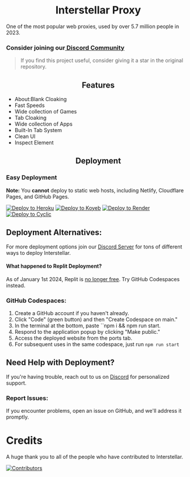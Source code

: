 <div align="center">
    <h1>Interstellar Proxy</h1>
    </div>
One of the most popular web proxies, used by over 5.7 million people in 2023.

### Consider joining our[ Discord Community](https://discord.gg/interstellar)    
> If you find this project useful, consider giving it a star in the original repository.

<h2 align="center">Features</h2>
<ul>
    <li>About:Blank Cloaking</li>
    <li>Fast Speeds</li>
    <li>Wide collection of Games</li>
    <li>Tab Cloaking</li>
    <li>Wide collection of Apps</li>
    <li>Built-In Tab System</li>
    <li>Clean UI</li>
    <li>Inspect Element</li>
</ul>

<h2 align="center">Deployment</h2>

### Easy Deployment
**Note:** You **cannot** deploy to static web hosts, including Netlify, Cloudflare Pages, and GitHub Pages.

<a target="_blank" href="https://heroku.com/deploy/?template=https://github.com/interstellarnetwork/interstellar"><img alt="Deploy to Heroku" src="https://binbashbanana.github.io/deploy-buttons/buttons/remade/heroku.svg"></a>
<a target="_blank" href="https://app.koyeb.com/deploy?type=git&repository=github.com/interstellarnetwork/interstellar"><img alt="Deploy to Koyeb" src="https://binbashbanana.github.io/deploy-buttons/buttons/remade/koyeb.svg"></a>
<a target="_blank" href="https://render.com/deploy?repo=https://github.com/InterstellarNetwork/IN-Render"><img alt="Deploy to Render" src="https://binbashbanana.github.io/deploy-buttons/buttons/remade/render.svg"></a>
<a target="_blank" href="https://app.cyclic.sh/api/app/deploy/interstellarnetwork/Interstellar"><img alt="Deploy to Cyclic" src="https://binbashbanana.github.io/deploy-buttons/buttons/remade/cyclic.svg"></a>

## Deployment Alternatives:
For more deployment options join our [Discord Server](https://discord.gg/interstellar) for tons of different ways to deploy Interstellar.

#### What happened to Replit Deployment? 
As of January 1st 2024, Replit is [no longer free](https://blog.replit.com/hosting-changes). Try GitHub Codespaces instead.  

### GitHub Codespaces:
1. Create a GitHub account if you haven't already.
2. Click "Code" (green button) and then "Create Codespace on main."
3. In the terminal at the bottom, paste ``npm i && npm run start.
4. Respond to the application popup by clicking "Make public."
5. Access the deployed website from the ports tab.
6. For subsequent uses in the same codespace, just run `npm run start`

## Need Help with Deployment?
If you're having trouble, reach out to us on [Discord](https://discord.gg/interstellar) for personalized support.

### Report Issues:
If you encounter problems, open an issue on GitHub, and we'll address it promptly.

# Credits
A huge thank you to all of the people who have contributed to Interstellar.

[![Contributors](https://contrib.rocks/image?repo=InterstellarNetwork/Interstellar)](https://github.com/InterstellarNetwork/Interstellar/graphs/contributors)
